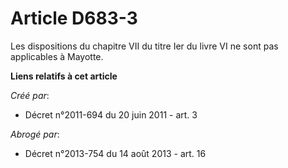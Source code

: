 # Article D683-3

Les dispositions du chapitre VII du titre Ier du livre VI ne sont pas applicables à Mayotte.

**Liens relatifs à cet article**

_Créé par_:

  - Décret n°2011-694 du 20 juin 2011 - art. 3

_Abrogé par_:

  - Décret n°2013-754 du 14 août 2013 - art. 16
